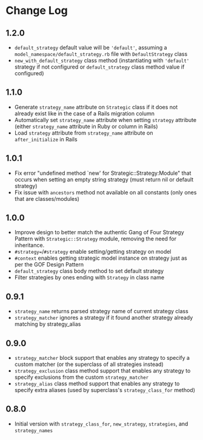 # Change Log

## 1.2.0

- `default_strategy` default value will be `'default'`, assuming a `model_namespace/default_strategy.rb` file with `DefaultStrategy` class
- `new_with_default_strategy` class method (instantiating with `'default'` strategy if not configured or `default_strategy` class method value if configured)

## 1.1.0

- Generate `strategy_name` attribute on `Strategic` class if it does not already exist like in the case of a Rails migration column
- Automatically set `strategy_name` attribute when setting `strategy` attribute (either `strategy_name` attribute in Ruby or column in Rails)
- Load `strategy` attribute from `strategy_name` attribute on `after_initialize` in Rails

## 1.0.1

- Fix error "undefined method `new' for Strategic::Strategy:Module" that occurs when setting an empty string strategy (must return nil or default strategy)
- Fix issue with `ancestors` method not available on all constants (only ones that are classes/modules)

## 1.0.0

- Improve design to better match the authentic Gang of Four Strategy Pattern with `Strategic::Strategy` module, removing the need for inheritance.
- `#strategy=`/`#strategy` enable setting/getting strategy on model
- `#context` enables getting strategic model instance on strategy just as per the GOF Design Pattern
- `default_strategy` class body method to set default strategy
- Filter strategies by ones ending with `Strategy` in class name

## 0.9.1

- `strategy_name` returns parsed strategy name of current strategy class
- `strategy_matcher` ignores a strategy if it found another strategy already matching by strategy_alias

## 0.9.0

- `strategy_matcher` block support that enables any strategy to specify a custom matcher (or the superclass of all strategies instead)
- `strategy_exclusion` class method support that enables any strategy to specify exclusions from the custom `strategy_matcher`
- `strategy_alias` class method support that enables any strategy to specify extra aliases (used by superclass's `strategy_class_for` method)

## 0.8.0

- Initial version with `strategy_class_for`, `new_strategy`, `strategies`, and `strategy_names`
